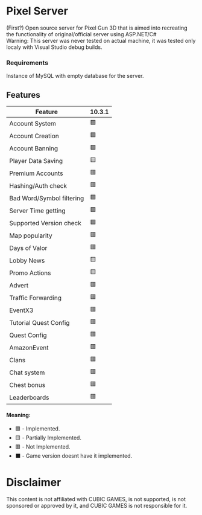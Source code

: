 # Pixel Server
(First?) Open source server for Pixel Gun 3D that is aimed into recreating the functionality of original/official server using ASP.NET/C#  
Warning: This server was never tested on actual machine, it was tested only localy with Visual Studio debug builds.

### Requirements
Instance of MySQL with empty database for the server.

## Features

|Feature                     |10.3.1|
|----------------------------|------|
|Account System              |🟩   |
|Account Creation            |🟩   |
|Account Banning             |🟩   |
|Player Data Saving          |🟨   |
|Premium Accounts            |🟥   |
|Hashing/Auth check          |🟥   |
|Bad Word/Symbol filtering   |🟩   |
|Server Time getting         |🟩   |
|Supported Version check     |🟩   |
|Map popularity              |🟥   |
|Days of Valor               |🟥   |
|Lobby News                  |🟨   |
|Promo Actions               |🟨   |
|Advert                      |🟥   |
|Traffic Forwarding          |🟥   |
|EventX3                     |🟥   |
|Tutorial Quest Config       |🟥   |
|Quest Config                |🟥   |
|AmazonEvent                 |🟥   |
|Clans                       |🟥   |
|Chat system                 |🟥   |
|Chest bonus                 |🟥   |
|Leaderboards                |🟥   |

#### Meaning:
- 🟩 - Implemented.
- 🟨 - Partially Implemented.
- 🟥 - Not Implemented.
- ⬛ - Game version doesnt have it implemented.

# Disclaimer

This content is not affiliated with CUBIC GAMES, is not supported, is not sponsored or approved by it, and CUBIC GAMES is not responsible for it.
